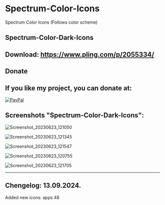 

# Spectrum-Color-Icons
Spectrum Color Icons (Follows color scheme)

Spectrum-Color-Dark-Icons
------------------------------

Download: https://www.pling.com/p/2055334/
-------------------------------------------



<html>
  <head>
    <meta charset="utf-8" />
  </head>
  <body>
    <h2>Donate</h2>
    <h2>If you like my project, you can donate at:</h2>
    <a href="https://www.paypal.com/paypalme/VesnaLazic">
    <img src="PayPal.png" alt="PayPal" />
    </a>
  </body>
</html>



Screenshots "Spectrum-Color-Dark-Icons":
----------------------------------------

![Screenshot_20230623_121050](https://github.com/L4ki/Spectrum-Color-Icons/assets/45247573/76a295b7-c211-409b-8d40-e85704de7c91)

![Screenshot_20230623_121345](https://github.com/L4ki/Spectrum-Color-Icons/assets/45247573/8bd0d635-66b1-4ddd-8fbd-6e755452b404)

![Screenshot_20230623_121547](https://github.com/L4ki/Spectrum-Color-Icons/assets/45247573/22d787b6-370e-49d9-ae29-819e4a167434)

![Screenshot_20230623_120755](https://github.com/L4ki/Spectrum-Color-Icons/assets/45247573/5c0dfaa3-496b-400c-9145-dbefd2651bdb)

![Screenshot_20230623_121705](https://github.com/L4ki/Spectrum-Color-Icons/assets/45247573/080180fb-0fe9-48ab-80f5-ee76df11cbd3)

_____________________________________________________________________________________________________________________________


Chengelog: 13.09.2024.
----------------------

Added new icons: apps 48

